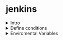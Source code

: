 # jenkins
<details>

<summary>Intro</summary>

### Pipeline Syntax

| Scripted  | Declarative |
| ------------- | ------------- |
| First syntax  | recent addition |
| groovy engine  | easier to get started, but not that powerful  |
| advanced scripting, high flexibility  | pre-defined structure |
| ``` node {}```  | ``` pipeline {agent any stages {...}}```|

You can add an image or a code block, too.

```
pipeline {
    // where to execute 
    agent any
    // the pipeline section we all know and love: stages! :D
    stages {
        stage('install') {
            steps {
                echo 'Installing requirements...'
            }
        }
        stage('Build') {
            steps {
                echo 'Building..'
            }
        }
        stage('Test') {
            steps {
                echo 'Testing..'
            }
        }
        stage('Report') {
            steps {
                echo 'Reporting....'
            }
        }
    }
    post {
        always {
            echo 'Done'
        }
        success {
            // example: send msg to microsoft teams
        }
        failure {
            // example: send msg to microsoft teams
        }
    }
}
```

</details>
<details>

<summary>Define conditions</summary>

```
pipeline {
    agent any
    stages {
        stage('install') {
            when {
                expression {
                    BRANCH_NAME == 'dev' ||  BRANCH_NAME == 'master'
                }
            }
            steps {
                echo 'Installing requirements...'
            }
        }
        stage('Build') {
            steps {
                echo 'Building..'
            }
        }
       
}
```

</details>

<details>

<summary>Enviromental Variables</summary>

```
pipeline {
    agent any
    stages {
        stage('install') {
            when {
                expression {
                    BRANCH_NAME == 'dev' ||  BRANCH_NAME == 'master'
                }
            }
            steps {
                echo 'Installing requirements...'
            }
        }
        stage('Build') {
            steps {
                echo 'Building..'
            }
        }
       
}
```

</details>
